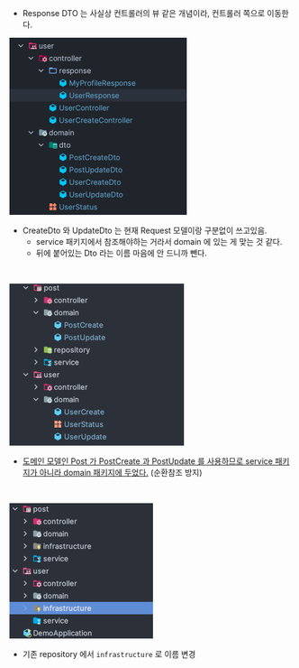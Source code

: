 - Response DTO 는 사실상 컨트롤러의 뷰 같은 개념이라, 컨트롤러 쪽으로 이동한다.

![img.png](img/4.1/img.png)

- CreateDto 와 UpdateDto 는 현재 Request 모델이랑 구분없이 쓰고있음.  
  - service 패키지에서 참조해야하는 거라서 domain 에 있는 게 맞는 것 같다.
  - 뒤에 붙어있는 Dto 라는 이름 마음에 안 드니까 뺀다.
  
<br>

![img_1.png](img/4.1/img_1.png)

- [도메인 모델인 Post 가 PostCreate 과 PostUpdate 를 사용하므로 service 패키지가 아니라 domain 패키지에 두었다.](https://www.inflearn.com/questions/984157) (순환참조 방지)


<br>

![img_2.png](img/4.1/img_2.png)

- 기존 repository 에서 `infrastructure` 로 이름 변경 